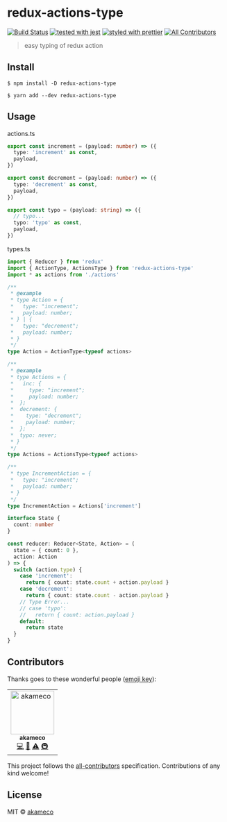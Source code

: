 # redux-actions-type

[![Build Status](https://travis-ci.com/akameco/redux-actions-type.svg?branch=master)](https://travis-ci.com/akameco/redux-actions-type)
[![tested with jest](https://img.shields.io/badge/tested_with-jest-99424f.svg)](https://github.com/facebook/jest)
[![styled with prettier](https://img.shields.io/badge/styled_with-prettier-ff69b4.svg)](https://github.com/prettier/prettier)
[![All Contributors](https://img.shields.io/badge/all_contributors-1-orange.svg?style=flat-square)](#contributors)

> easy typing of redux action

## Install

```
$ npm install -D redux-actions-type
```

```
$ yarn add --dev redux-actions-type
```

## Usage

actions.ts

```ts
export const increment = (payload: number) => ({
  type: 'increment' as const,
  payload,
})

export const decrement = (payload: number) => ({
  type: 'decrement' as const,
  payload,
})

export const typo = (payload: string) => ({
  // typo...
  typo: 'typo' as const,
  payload,
})
```

types.ts

```ts
import { Reducer } from 'redux'
import { ActionType, ActionsType } from 'redux-actions-type'
import * as actions from './actions'

/**
 * @example
 * type Action = {
 *   type: "increment";
 *   payload: number;
 * } | {
 *   type: "decrement";
 *   payload: number;
 * }
 */
type Action = ActionType<typeof actions>

/**
 * @example
 * type Actions = {
 *   inc: {
 *     type: "increment";
 *     payload: number;
 *  };
 *  decrement: {
 *    type: "decrement";
 *    payload: number;
 *  };
 *  typo: never;
 * }
 */
type Actions = ActionsType<typeof actions>

/**
 * type IncrementAction = {
 *   type: "increment";
 *   payload: number;
 * }
 */
type IncrementAction = Actions['increment']

interface State {
  count: number
}

const reducer: Reducer<State, Action> = (
  state = { count: 0 },
  action: Action
) => {
  switch (action.type) {
    case 'increment':
      return { count: state.count + action.payload }
    case 'decrement':
      return { count: state.count - action.payload }
    // Type Error...
    // case 'typo':
    //   return { count: action.payload }
    default:
      return state
  }
}
```

## Contributors

Thanks goes to these wonderful people ([emoji key](https://github.com/kentcdodds/all-contributors#emoji-key)):

<!-- ALL-CONTRIBUTORS-LIST:START - Do not remove or modify this section -->
<!-- prettier-ignore -->
<table><tr><td align="center"><a href="http://akameco.github.io"><img src="https://avatars2.githubusercontent.com/u/4002137?v=4" width="100px;" alt="akameco"/><br /><sub><b>akameco</b></sub></a><br /><a href="https://github.com/akameco/eslint-checker/commits?author=akameco" title="Code">💻</a> <a href="https://github.com/akameco/eslint-checker/commits?author=akameco" title="Documentation">📖</a> <a href="https://github.com/akameco/eslint-checker/commits?author=akameco" title="Tests">⚠️</a> <a href="#infra-akameco" title="Infrastructure (Hosting, Build-Tools, etc)">🚇</a></td></tr></table>

<!-- ALL-CONTRIBUTORS-LIST:END -->

This project follows the [all-contributors](https://github.com/kentcdodds/all-contributors) specification. Contributions of any kind welcome!

## License

MIT © [akameco](http://akameco.github.io)
